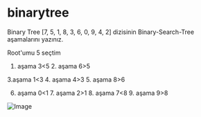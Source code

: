 # binarytree
Binary Tree
[7, 5, 1, 8, 3, 6, 0, 9, 4, 2] dizisinin Binary-Search-Tree aşamalarını yazınız.

Root'umu 5 seçtim

1. aşama 3<5 2. aşama 6>5  

3.aşama 1<3 4. aşama 4>3  5. aşama  8>6

6. aşama 0<1 7. aşama 2>1   8. aşama 7<8
    9. aşama 9>8

![Image](https://user-images.githubusercontent.com/83555226/211174980-ba56c851-7c1e-4add-b92f-77527950f512.png)
